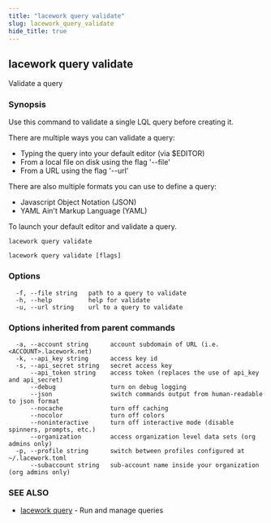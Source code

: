 ```yaml
---
title: "lacework query validate"
slug: lacework_query_validate
hide_title: true
---
```


## lacework query validate

Validate a query

### Synopsis

Use this command to validate a single LQL query before creating it.

There are multiple ways you can validate a query:

  * Typing the query into your default editor (via $EDITOR)
  * From a local file on disk using the flag '--file'
  * From a URL using the flag '--url'

There are also multiple formats you can use to define a query:

  * Javascript Object Notation (JSON)
  * YAML Ain't Markup Language (YAML)

To launch your default editor and validate a query.

    lacework query validate


```
lacework query validate [flags]
```

### Options

```
  -f, --file string   path to a query to validate
  -h, --help          help for validate
  -u, --url string    url to a query to validate
```

### Options inherited from parent commands

```
  -a, --account string      account subdomain of URL (i.e. <ACCOUNT>.lacework.net)
  -k, --api_key string      access key id
  -s, --api_secret string   secret access key
      --api_token string    access token (replaces the use of api_key and api_secret)
      --debug               turn on debug logging
      --json                switch commands output from human-readable to json format
      --nocache             turn off caching
      --nocolor             turn off colors
      --noninteractive      turn off interactive mode (disable spinners, prompts, etc.)
      --organization        access organization level data sets (org admins only)
  -p, --profile string      switch between profiles configured at ~/.lacework.toml
      --subaccount string   sub-account name inside your organization (org admins only)
```

### SEE ALSO

* [lacework query](lacework_query.md)	 - Run and manage queries

